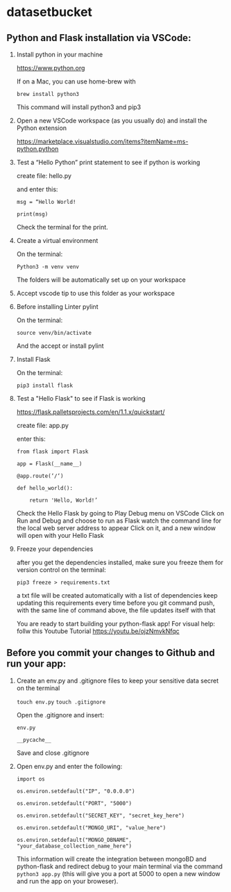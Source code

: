 # datasetbucket

## Python and Flask installation via VSCode:

1. Install python in your machine

    https://www.python.org

    If on a Mac, you can use home-brew with 

    `brew install python3`

    This command will install python3 and pip3

2. Open a new VSCode workspace (as you usually do) and install the Python extension

    https://marketplace.visualstudio.com/items?itemName=ms-python.python

3. Test a “Hello Python” print statement to see if python is working

    create file: hello.py

    and enter this:

    `msg = “Hello World!`

    `print(msg)`

    Check the terminal for the print.

4. Create a virtual environment

    On the terminal:

    `Python3 -m venv venv`

    The folders will be automatically set up on your workspace

5. Accept vscode tip to use this folder as your workspace

6. Before installing Linter pylint

    On the terminal:

    ` source venv/bin/activate `

    And the accept or install pylint

7. Install Flask

    On the terminal:

    ` pip3 install flask `

8. Test a "Hello Flask" to see if Flask is working

    https://flask.palletsprojects.com/en/1.1.x/quickstart/

    create file: app.py

    enter this:

    `from flask import Flask`

    `app = Flask(__name__)`


    `@app.route(‘/‘)`

    `def hello_world():`

    `    return 'Hello, World!’`

    Check the Hello Flask by going to Play Debug menu on VSCode
    Click on Run and Debug
    and choose to run as Flask
    watch the command line for the local web server address to appear
    Click on it, and a new window will open with your Hello Flask

9. Freeze your dependencies

    after you get the dependencies installed, make sure you freeze them for version control 
    on the terminal:

    `pip3 freeze > requirements.txt`

    a txt file will be created automatically with a list of dependencies
    keep updating this requirements every time before you git command push, with the same line of command above, the file updates itself with that

    You are ready to start building your python-flask app!
    For visual help: follw this Youtube Tutorial https://youtu.be/ojzNmvkNfqc

## Before you commit your changes to Github and run your app:

1. Create an env.py and .gitignore files to keep your sensitive data secret
    on the terminal

    `touch env.py`
    `touch .gitignore`

    Open the .gitignore and insert:

    `env.py`

    `__pycache__`

    Save and close .gitignore

2. Open env.py and enter the following:

    `import os`

    `os.environ.setdefault("IP", "0.0.0.0")`

    `os.environ.setdefault("PORT", "5000")`

    `os.environ.setdefault("SECRET_KEY", "secret_key_here")`

    `os.environ.setdefault("MONGO_URI", "value_here")`

    `os.environ.setdefault("MONGO_DBNAME", "your_database_collection_name_here")`

    This information will create the integration between mongoBD and python-flask and redirect debug to your main terminal via the command `python3 app.py` (this will give you a port at 5000 to open a new window and run the app on your broweser).